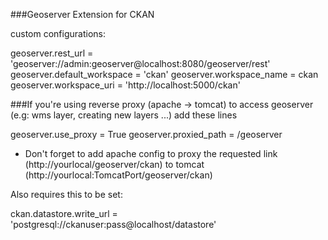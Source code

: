 ###Geoserver Extension for CKAN

custom configurations:

geoserver.rest_url = 'geoserver://admin:geoserver@localhost:8080/geoserver/rest'
geoserver.default_workspace = 'ckan'
geoserver.workspace_name = ckan
geoserver.workspace_uri = 'http://localhost:5000/ckan'

###If you're using reverse proxy (apache -> tomcat) to access geoserver (e.g: wms layer, creating new layers ...) add these lines

geoserver.use_proxy = True
geoserver.proxied_path = /geoserver

- Don't forget to add apache config to proxy the requested link (http://yourlocal/geoserver/ckan) to tomcat (http://yourlocal:TomcatPort/geoserver/ckan)


Also requires this to be set:

ckan.datastore.write_url = 'postgresql://ckanuser:pass@localhost/datastore'
